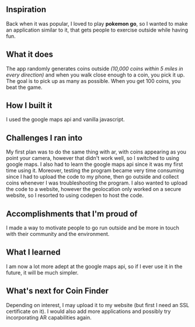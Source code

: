 ## Inspiration

Back when it was popular, I loved to play **pokemon go**, so I wanted to make an application similar to it, that gets people to exercise outside while having fun.

## What it does

The app randomly generates coins outside _(10,000 coins within 5 miles in every direction)_ and when you walk close enough to a coin, you pick it up. The goal is to pick up as many as possible. When you get 100 coins, you beat the game.

## How I built it

I used the google maps api and vanilla javascript.

## Challenges I ran into

My first plan was to do the same thing with ar, with coins appearing as you point your camera, however that didn't work well, so I switched to using google maps. I also had to learn the google maps api since it was my first time using it. Moreover, testing the program became very time consuming since I had to upload the code to my phone, then go outside and collect coins whenever I was troubleshooting the program. I also wanted to upload the code to a website, however the geolocation only worked on a secure website, so I resorted to using codepen to host the code.

## Accomplishments that I'm proud of

I made a way to motivate people to go run outside and be more in touch with their community and the environment.

## What I learned

I am now a lot more adept at the google maps api, so if I ever use it in the future, it will be much simpler.

## What's next for Coin Finder

Depending on interest, I may upload it to my website (but first I need an SSL certificate on it). I would also add more applications and possibly try incorporating AR capabilities again.
